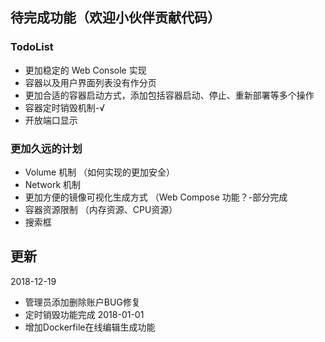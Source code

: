 ## 待完成功能（欢迎小伙伴贡献代码）

### TodoList
- 更加稳定的 Web Console 实现
- 容器以及用户界面列表没有作分页
- 更加合适的容器启动方式，添加包括容器启动、停止、重新部署等多个操作
- 容器定时销毁机制-&radic;
- 开放端口显示

### 更加久远的计划

- Volume 机制 （如何实现的更加安全）
- Network 机制
- 更加方便的镜像可视化生成方式 （Web Compose 功能？-部分完成
- 容器资源限制 （内存资源、CPU资源）
- 搜索框


## 更新
2018-12-19
- 管理员添加删除账户BUG修复
- 定时销毁功能完成
2018-01-01
- 增加Dockerfile在线编辑生成功能